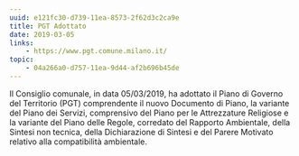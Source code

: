 ```yaml
---
uuid: e121fc30-d739-11ea-8573-2f62d3c2ca9e
title: PGT Adottato
date: 2019-03-05
links:
    - https://www.pgt.comune.milano.it/
topic:
    - 04a266a0-d757-11ea-9d44-af2b696b45de
---
```


Il Consiglio comunale, in data 05/03/2019, ha adottato il Piano di Governo del Territorio (PGT) comprendente il nuovo Documento di Piano, la variante del Piano dei Servizi, comprensivo del Piano per le Attrezzature Religiose e la variante del Piano delle Regole, corredato del Rapporto Ambientale, della Sintesi non tecnica, della Dichiarazione di Sintesi e del Parere Motivato relativo alla compatibilità ambientale.
